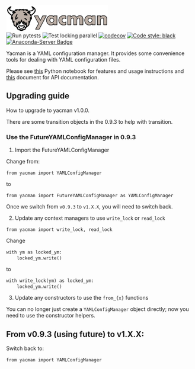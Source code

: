 <img src="https://raw.githubusercontent.com/databio/yacman/master/docs/img/yacman_logo.svg?sanitize=true" alt="yacman" height="70"/><br>
![Run pytests](https://github.com/databio/yacman/workflows/Run%20pytests/badge.svg)
![Test locking parallel](https://github.com/databio/yacman/workflows/Test%20locking%20parallel/badge.svg)
[![codecov](https://codecov.io/gh/databio/yacman/branch/master/graph/badge.svg)](https://codecov.io/gh/databio/yacman)
[![Code style: black](https://img.shields.io/badge/code%20style-black-000000.svg)](https://github.com/psf/black)
[![Anaconda-Server Badge](https://anaconda.org/conda-forge/yacman/badges/version.svg)](https://anaconda.org/conda-forge/yacman)

Yacman is a YAML configuration manager. It provides some convenience tools for dealing with YAML configuration files.

Please see [this](docs/usage.md) Python notebook for features and usage instructions and [this](docs/api_docs.md) document for API documentation.

## Upgrading guide

How to upgrade to yacman v1.0.0.

There are some transition objects in the 0.9.3 to help with transition.

### Use the FutureYAMLConfigManager in 0.9.3

1. Import the FutureYAMLConfigManager

Change from:

```
from yacman import YAMLConfigManager
```

to 

```
from yacman import FutureYAMLConfigManager as YAMLConfigManager
```

Once we switch from `v0.9.3` to `v1.X.X`, you will need to switch back.

2. Update any context managers to use `write_lock` or `read_lock`

```
from yacman import write_lock, read_lock
```

Change

```
with ym as locked_ym:
	locked_ym.write()

```	

to


```
with write_lock(ym) as locked_ym:
	locked_ym.write()
```

3. Update any constructors to use the `from_{x}` functions

You can no longer just create a `YAMLConfigManager` object directly; now you need to use the constructor helpers.


## From v0.9.3 (using future) to v1.X.X:

Switch back to: 

```
from yacman import YAMLConfigManager
```

